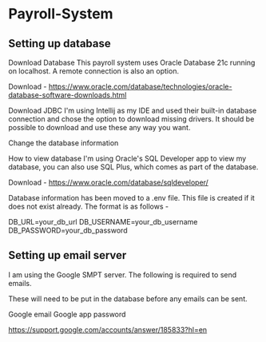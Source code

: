 # Payroll-System

## Setting up database
Download Database
This payroll system uses Oracle Database 21c running on localhost.
A remote connection is also an option.

Download - https://www.oracle.com/database/technologies/oracle-database-software-downloads.html

Download JDBC
I'm using Intellij as my IDE and used their built-in database connection and chose the option to download missing drivers.
It should be possible to download and use these any way you want.

Change the database information

How to view database
I'm using Oracle's SQL Developer app to view my database, you can also use SQL Plus, which comes as part of the database.

Download - https://www.oracle.com/database/sqldeveloper/

Database information has been moved to a .env file. This file is created if it does not exist already. The format is as follows -

DB_URL=your_db_url
DB_USERNAME=your_db_username
DB_PASSWORD=your_db_password

## Setting up email server
I am using the Google SMPT server. The following is required to send emails.

These will need to be put in the database before any emails can be sent.

Google email
Google app password

https://support.google.com/accounts/answer/185833?hl=en